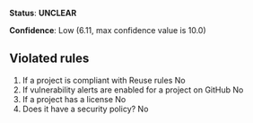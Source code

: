 **Status**: **UNCLEAR**

**Confidence**: Low (6.11, max confidence value is 10.0)

## Violated rules

1.  If a project is compliant with Reuse rules No
1.  If vulnerability alerts are enabled for a project on GitHub No
1.  If a project has a license No
1.  Does it have a security policy? No
